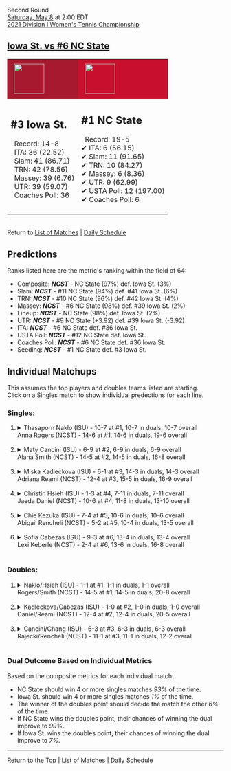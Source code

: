 Second Round[](#top)<a name="top"></a>  
[Saturday, May 8](../../schedule/05-08.md) at 2:00 EDT  
[2021 Division I Women's Tennis Championship](../index.md)  
## [Iowa St. vs #6 NC State](https://www.ncaa.com/game/5833690)  

<table><tr style="background-color: #d9d9d9 !important"><td style="background-color: #A6192E !important"><img src="https://www.ncaa.com/sites/default/files/images/logos/schools/i/iowa-st.70.png" width="70" height="70" style="padding: 8px;" /></td><td style="background-color: #C8102E !important"><img src="https://www.ncaa.com/sites/default/files/images/logos/schools/n/north-carolina-st.70.png" width="70" height="70" style="padding: 8px;" /></td></tr><tr>
<td>  

<h2>#3 Iowa St.</h2>  
&nbsp; Record: 14-8<br>  
&nbsp; ITA: 36 (22.52)<br>  
&nbsp; Slam: 41 (86.71)<br>  
&nbsp; TRN: 42 (78.56)<br>  
&nbsp; Massey: 39 (6.76)<br>  
&nbsp; UTR: 39 (59.07)<br>  
&nbsp; Coaches Poll: 36<br>  
<br>  

</td>
<td>  

<h2>#1 NC State</h2>  
&nbsp; Record: 19-5<br>  
&#10004; ITA: 6 (56.15)<br>  
&#10004; Slam: 11 (91.65)<br>  
&#10004; TRN: 10 (84.27)<br>  
&#10004; Massey: 6 (8.36)<br>  
&#10004; UTR: 9 (62.99)<br>  
&#10004; USTA Poll: 12 (197.00)<br>  
&#10004; Coaches Poll: 6<br>  
<br>  

</td>
</tr></table>  


<br>Return to [List of Matches](../index.md) &#124; [Daily Schedule](../../schedule/05-08.md)

## Predictions  

Ranks listed here are the metric's ranking within the field of 64:  
- Composite: ***NCST*** - NC State (97%) def. Iowa St. (3%)  
- Slam: ***NCST*** - #11 NC State (94%) def. #41 Iowa St. (6%)  
- TRN: ***NCST*** - #10 NC State (96%) def. #42 Iowa St. (4%)  
- Massey: ***NCST*** - #6 NC State (98%) def. #39 Iowa St. (2%)  
- Lineup: ***NCST*** - NC State (98%) def. Iowa St. (2%)  
- UTR: ***NCST*** - #9 NC State (+3.92) def. #39 Iowa St. (-3.92)  
- ITA: ***NCST*** - #6 NC State def. #36 Iowa St.  
- USTA Poll: ***NCST*** - #12 NC State def. Iowa St.  
- Coaches Poll: ***NCST*** - #6 NC State def. #36 Iowa St.  
- Seeding: ***NCST*** - #1 NC State def. #3 Iowa St.  

## Individual Matchups  
This assumes the top players and doubles teams listed are starting.  
Click on a Singles match to show individual predections for each line.  

### Singles:  

<ol>
<li><details>
<summary markdown="span">Thasaporn Naklo (ISU) - 10-7 at #1, 10-7 in duals, 10-7 overall<br>Anna Rogers (NCST) - 14-6 at #1, 14-6 in duals, 19-6 overall</summary>
<h4>Predictions</h4><ul>
<li>Composite: <b><i>NCST</i></b> - Rogers (91%) def. Naklo (9%)</li>  
<li>Slam: <b><i>NCST</i></b> - Rogers (91%) def. Naklo (9%)</li>  
<li>TRN: <b><i>NCST</i></b> - Rogers (95%) def. Naklo (5%)</li>  
<li>Massey: <b><i>NCST</i></b> - Rogers (87%) def. Naklo (13%)</li>  
<li>UTR: <b><i>NCST</i></b> - Rogers (90%) def. Naklo (10%)</li>  
<li>ITA: <b><i>NCST</i></b> - Rogers (48.19) def. Naklo (2.77)</li>  
</ul>
</details>&nbsp;</li>
<li><details>
<summary markdown="span">Maty Cancini (ISU) - 6-9 at #2, 6-9 in duals, 6-9 overall<br>Alana Smith (NCST) - 14-5 at #2, 14-5 in duals, 16-8 overall</summary>
<h4>Predictions</h4><ul>
<li>Composite: <b><i>NCST</i></b> - Smith (91%) def. Cancini (9%)</li>  
<li>Slam: <b><i>NCST</i></b> - Smith (89%) def. Cancini (11%)</li>  
<li>TRN: <b><i>NCST</i></b> - Smith (91%) def. Cancini (9%)</li>  
<li>Massey: <b><i>NCST</i></b> - Smith (93%) def. Cancini (7%)</li>  
<li>UTR: <b><i>NCST</i></b> - Smith (89%) def. Cancini (11%)</li>  
<li>ITA: <b><i>NCST</i></b> - Smith (22.32) def. Cancini (1.95)</li>  
</ul>
</details>&nbsp;</li>
<li><details>
<summary markdown="span">Miska Kadleckova (ISU) - 6-1 at #3, 14-3 in duals, 14-3 overall<br>Adriana Reami (NCST) - 12-4 at #3, 15-5 in duals, 16-9 overall</summary>
<h4>Predictions</h4><ul>
<li>Composite: <b><i>NCST</i></b> - Reami (62%) def. Kadleckova (38%)</li>  
<li>Slam: <b><i>NCST</i></b> - Reami (69%) def. Kadleckova (31%)</li>  
<li>TRN: <b><i>NCST</i></b> - Reami (52%) def. Kadleckova (48%)</li>  
<li>Massey: <b><i>NCST</i></b> - Reami (56%) def. Kadleckova (44%)</li>  
<li>UTR: <b><i>NCST</i></b> - Reami (72%) def. Kadleckova (28%)</li>  
<li>ITA: <b><i>NCST</i></b> - Reami (4.00) def. Kadleckova (2.94)</li>  
</ul>
</details>&nbsp;</li>
<li><details>
<summary markdown="span">Christin Hsieh (ISU) - 1-3 at #4, 7-11 in duals, 7-11 overall<br>Jaeda Daniel (NCST) - 10-6 at #4, 11-8 in duals, 13-10 overall</summary>
<h4>Predictions</h4><ul>
<li>Composite: <b><i>NCST</i></b> - Daniel (90%) def. Hsieh (10%)</li>  
<li>Slam: <b><i>NCST</i></b> - Daniel (84%) def. Hsieh (16%)</li>  
<li>TRN: <b><i>NCST</i></b> - Daniel (88%) def. Hsieh (12%)</li>  
<li>Massey: <b><i>NCST</i></b> - Daniel (93%) def. Hsieh (7%)</li>  
<li>UTR: <b><i>NCST</i></b> - Daniel (95%) def. Hsieh (5%)</li>  
<li>ITA: <b><i>ISU</i></b> - # Hsieh def. Daniel (1.87)</li>  
</ul>
</details>&nbsp;</li>
<li><details>
<summary markdown="span">Chie Kezuka (ISU) - 7-4 at #5, 10-6 in duals, 10-6 overall<br>Abigail Rencheli (NCST) - 5-2 at #5, 10-4 in duals, 13-5 overall</summary>
<h4>Predictions</h4><ul>
<li>Composite: <b><i>NCST</i></b> - Rencheli (82%) def. Kezuka (18%)</li>  
<li>Slam: <b><i>NCST</i></b> - Rencheli (71%) def. Kezuka (29%)</li>  
<li>TRN: <b><i>NCST</i></b> - Rencheli (81%) def. Kezuka (19%)</li>  
<li>Massey: <b><i>NCST</i></b> - Rencheli (83%) def. Kezuka (17%)</li>  
<li>UTR: <b><i>NCST</i></b> - Rencheli (92%) def. Kezuka (8%)</li>  
<li>ITA: <b><i>ISU</i></b> - # Kezuka def. Rencheli (7.12)</li>  
</ul>
</details>&nbsp;</li>
<li><details>
<summary markdown="span">Sofia Cabezas (ISU) - 9-3 at #6, 13-4 in duals, 13-4 overall<br>Lexi Keberle (NCST) - 2-4 at #6, 13-6 in duals, 16-8 overall</summary>
<h4>Predictions</h4><ul>
<li>Composite: <b><i>NCST</i></b> - Keberle (74%) def. Cabezas (26%)</li>  
<li>Slam: <b><i>NCST</i></b> - Keberle (73%) def. Cabezas (27%)</li>  
<li>TRN: <b><i>NCST</i></b> - Keberle (67%) def. Cabezas (33%)</li>  
<li>Massey: <b><i>NCST</i></b> - Keberle (77%) def. Cabezas (23%)</li>  
<li>UTR: <b><i>NCST</i></b> - Keberle (80%) def. Cabezas (20%)</li>  
<li>ITA: <b><i>ISU</i></b> - Cabezas (2.42) def. Keberle (1.71)</li>  
</ul>
</details>&nbsp;</li>
</ol>

### Doubles:  

<ol>
<li><details>
<summary markdown="span">Naklo/Hsieh (ISU) - 1-1 at #1, 1-1 in duals, 1-1 overall<br>Rogers/Smith (NCST) - 14-5 at #1, 14-5 in duals, 20-8 overall</summary>
<br>Sorry, we don't have any metrics for this match
</details>&nbsp;</li>
<li><details>
<summary markdown="span">Kadleckova/Cabezas (ISU) - 1-0 at #2, 1-0 in duals, 1-0 overall<br>Daniel/Reami (NCST) - 12-4 at #2, 12-4 in duals, 20-5 overall</summary>
<br>Sorry, we don't have any metrics for this match
</details>&nbsp;</li>
<li><details>
<summary markdown="span">Cancini/Chang (ISU) - 6-3 at #3, 6-3 in duals, 6-3 overall<br>Rajecki/Rencheli (NCST) - 11-1 at #3, 11-1 in duals, 12-2 overall</summary>
<br>Sorry, we don't have any metrics for this match
</details>&nbsp;</li>
</ol>

### Dual Outcome Based on Individual Metrics  
  
Based on the composite metrics for each individual match:  
- NC State should win 4 or more singles matches *93%* of the time.  
- Iowa St. should win 4 or more singles matches *1%* of the time.  
- The winner of the doubles point should decide the match the other *6%* of the time.  
- If NC State wins the doubles point, their chances of winning the dual improve to *99%*.  
- If Iowa St. wins the doubles point, their chances of winning the dual improve to *7%*.  
  
------

Return to the [Top](#top) &#124; [List of Matches](../index.md) &#124; [Daily Schedule](../../schedule/05-08.md)  
